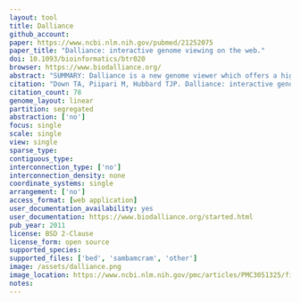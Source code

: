 ```yaml
---
layout: tool 
title: Dalliance
github_account: 
paper: https://www.ncbi.nlm.nih.gov/pubmed/21252075
paper_title: "Dalliance: interactive genome viewing on the web."
doi: 10.1093/bioinformatics/btr020
browser: https://www.biodalliance.org/
abstract: "SUMMARY: Dalliance is a new genome viewer which offers a high level of interactivity while running within a web browser. All data is fetched using the established distributed annotation system (DAS) protocol, making it easy to customize the browser and add extra data., , AVAILABILITY AND IMPLEMENTATION: Dalliance runs entirely within your web browser, and relies on existing DAS server infrastructure. Browsers for several mammalian genomes are available at http://www.biodalliance.org/, and the use of DAS means you can add your own data to these browsers. In addition, the source code (Javascript) is available under the BSD license, and is straightforward to install on your own web server and embed within other documents."
citation: "Down TA, Piipari M, Hubbard TJP. Dalliance: interactive genome viewing on the web. Bioinformatics. academic.oup.com; 2011;27: 889–890."
citation_count: 78
genome_layout: linear
partition: segregated
abstraction: ['no']
focus: single
scale: single
view: single
sparse_type: 
contiguous_type: 
interconnection_type: ['no']
interconnection_density: none
coordinate_systems: single
arrangement: ['no']
access_format: [web application]
user_documentation_availability: yes
user_documentation: https://www.biodalliance.org/started.html
pub_year: 2011
license: BSD 2-Clause 
license_form: open source
supported_species: 
supported_files: ['bed', 'sambamcram', 'other']
image: /assets/dalliance.png
image_location: https://www.ncbi.nlm.nih.gov/pmc/articles/PMC3051325/figure/F1/
notes: 
---
```

